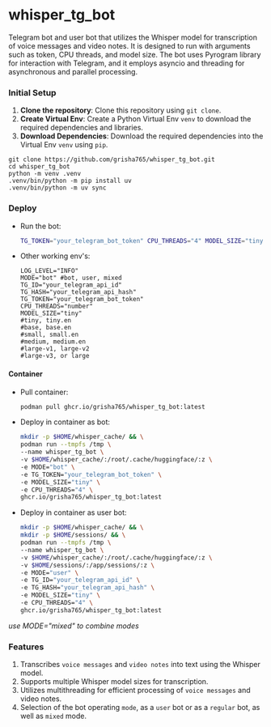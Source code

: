 # whisper_tg_bot
Telegram bot and user bot that utilizes the Whisper model for transcription of voice messages and video notes. It is designed to run with arguments such as token, CPU threads, and model size. The bot uses Pyrogram library for interaction with Telegram, and it employs asyncio and threading for asynchronous and parallel processing.

### Initial Setup

1. **Clone the repository**: Clone this repository using `git clone`.
2. **Create Virtual Env**: Create a Python Virtual Env `venv` to download the required dependencies and libraries.
3. **Download Dependencies**: Download the required dependencies into the Virtual Env `venv` using `pip`.

```shell
git clone https://github.com/grisha765/whisper_tg_bot.git
cd whisper_tg_bot
python -m venv .venv
.venv/bin/python -m pip install uv
.venv/bin/python -m uv sync
```

### Deploy

- Run the bot:
    ```bash
    TG_TOKEN="your_telegram_bot_token" CPU_THREADS="4" MODEL_SIZE="tiny" uv run main.py
    ```

- Other working env's:
    ```env
    LOG_LEVEL="INFO"
    MODE="bot" #bot, user, mixed
    TG_ID="your_telegram_api_id"
    TG_HASH="your_telegram_api_hash"
    TG_TOKEN="your_telegram_bot_token"
    CPU_THREADS="number"
    MODEL_SIZE="tiny"
    #tiny, tiny.en
    #base, base.en
    #small, small.en
    #medium, medium.en
    #large-v1, large-v2
    #large-v3, or large
    ```

#### Container

- Pull container:
    ```bash
    podman pull ghcr.io/grisha765/whisper_tg_bot:latest
    ```

- Deploy in container as bot:
    ```bash
    mkdir -p $HOME/whisper_cache/ && \
    podman run --tmpfs /tmp \
    --name whisper_tg_bot \
    -v $HOME/whisper_cache/:/root/.cache/huggingface/:z \
    -e MODE="bot" \
    -e TG_TOKEN="your_telegram_bot_token" \
    -e MODEL_SIZE="tiny" \
    -e CPU_THREADS="4" \
    ghcr.io/grisha765/whisper_tg_bot:latest
    ```

- Deploy in container as user bot:
    ```bash
    mkdir -p $HOME/whisper_cache/ && \
    mkdir -p $HOME/sessions/ && \
    podman run --tmpfs /tmp \
    --name whisper_tg_bot \
    -v $HOME/whisper_cache/:/root/.cache/huggingface/:z \
    -v $HOME/sessions/:/app/sessions/:z \
    -e MODE="user" \
    -e TG_ID="your_telegram_api_id" \
    -e TG_HASH="your_telegram_api_hash" \
    -e MODEL_SIZE="tiny" \
    -e CPU_THREADS="4" \
    ghcr.io/grisha765/whisper_tg_bot:latest
    ```
*use MODE="mixed" to combine modes*

### Features

1. Transcribes `voice messages` and `video notes` into text using the Whisper model.
2. Supports multiple Whisper model sizes for transcription.
3. Utilizes multithreading for efficient processing of `voice messages` and video notes.
4. Selection of the bot operating `mode`, as a `user` bot or as a `regular` bot, as well as `mixed` mode.
